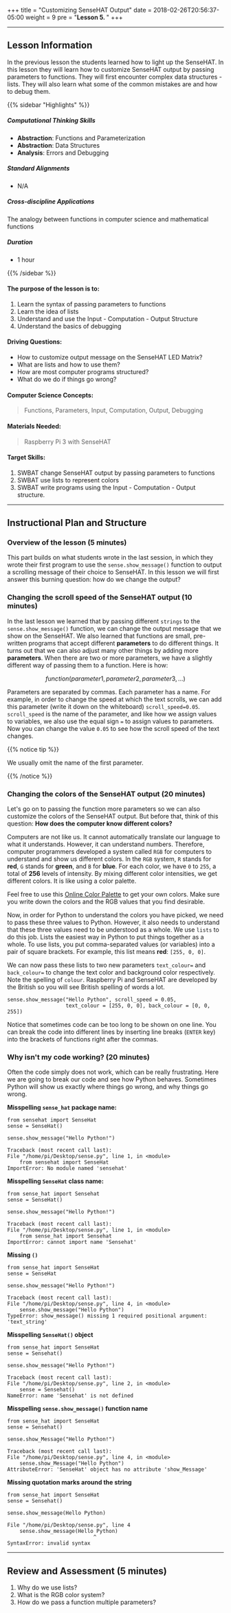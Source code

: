 +++
title = "Customizing SenseHAT Output"
date =  2018-02-26T20:56:37-05:00
weight = 9
pre = "<b>Lesson 5. </b>"
+++

---

## Lesson Information

In the previous lesson the students learned how to light up the
SenseHAT. In this lesson they will learn how to customize SenseHAT
output by passing parameters to functions. They will first encounter
complex data structures - lists. They will also learn what some of the
common mistakes are and how to debug them.

{{% sidebar "Highlights" %}}

##### Computational Thinking Skills

* **Abstraction**: Functions and Parameterization
* **Abstraction**: Data Structures
* **Analysis**: Errors and Debugging

##### Standard Alignments

* N/A

##### Cross-discipline Applications

The analogy between functions in computer science and mathematical
functions

##### Duration

* 1 hour

{{% /sidebar %}}

#### The purpose of the lesson is to:

1. Learn the syntax of passing parameters to functions
2. Learn the idea of lists
3. Understand and use the Input - Computation - Output Structure
4. Understand the basics of debugging

#### Driving Questions:

* How to customize output message on the SenseHAT LED Matrix?
* What are lists and how to use them?
* How are most computer programs structured?
* What do we do if things go wrong?

#### Computer Science Concepts:

> Functions, Parameters, Input, Computation, Output, Debugging

#### Materials Needed:

> Raspberry Pi 3 with SenseHAT

#### Target Skills:

1. SWBAT change SenseHAT output by passing parameters to functions
2. SWBAT use lists to represent colors
3. SWBAT write programs using the Input - Computation - Output
    structure.

---

## Instructional Plan and Structure

### Overview of the lesson (5 minutes)

This part builds on what students wrote in the last session, in which
they wrote their first program to use the `sense.show_message()`
function to output a scrolling message of their choice to SenseHAT. In
this lesson we will first answer this burning question: how do we change
the output?

### Changing the scroll speed of the SenseHAT output (10 minutes)

In the last lesson we learned that by passing different `strings` to the
`sense.show_message()` function, we can change the output message that
we show on the SenseHAT. We also learned that functions are small,
pre-written programs that accept different **parameters** to do
different things. It turns out that we can also adjust many other things
by adding more **parameters**. When there are two or more parameters, we
have a slightly different way of passing them to a function. Here is
how:

$$function(parameter1, parameter2, parameter3, ...)$$

Parameters are separated by commas. Each parameter has a name. For
example, in order to change the speed at which the text scrolls, we can
add this parameter (write it down on the whiteboard)
`scroll_speed=0.05`. `scroll_speed` is the name of the parameter, and
like how we assign values to variables, we also use the equal sign `=`
to assign values to parameters. Now you can change the value `0.05` to
see how the scroll speed of the text changes.

{{% notice tip %}}

We usually omit the name of the first parameter.

{{% /notice %}}

### Changing the colors of the SenseHAT output (20 minutes)

Let's go on to passing the function more parameters so we can also
customize the colors of the SenseHAT output. But before that, think of
this question: **How does the computer know different colors?**

Computers are not like us. It cannot automatically translate our
language to what it understands. However, it can understand numbers.
Therefore, computer programmers developed a system called `RGB` for
computers to understand and show us different colors. In the `RGB`
system, `R` stands for **red**, `G` stands for **green**, and `B` for
**blue**. For each color, we have `0` to `255`, a total of **256**
levels of intensity. By mixing different color intensities, we get
different colors. It is like using a color palette.

Feel free to use this [Online Color
Palette](https://www.rapidtables.com/web/color/RGB_Color.html) to get
your own colors. Make sure you write down the colors and the RGB values
that you find desirable.

Now, in order for Python to understand the colors you have picked, we
need to pass these three values to Python. However, it also needs to
understand that these three values need to be understood as a whole. We
use `lists` to do this job. Lists the easiest way in Python to put
things together as a whole. To use lists, you put comma-separated values
(or variables) into a pair of square brackets. For example, this list
means **red**: `[255, 0, 0]`.

We can now pass these lists to two new parameters `text_colour=` and
`back_colour=` to change the text color and background color
respectively. Note the spelling of `colour`. Raspberry Pi and SenseHAT
are developed by the British so you will see British spelling of words a
lot.

    sense.show_message("Hello Python", scroll_speed = 0.05, 
                       text_colour = [255, 0, 0], back_colour = [0, 0, 255])

Notice that sometimes code can be too long to be shown on one line. You
can break the code into different lines by inserting line breaks
(`ENTER` key) into the brackets of functions right after the commas.

### Why isn't my code working? (20 minutes)

Often the code simply does not work, which can be really frustrating.
Here we are going to break our code and see how Python behaves.
Sometimes Python will show us exactly where things go wrong, and why
things go wrong.

**Misspelling `sense_hat` package name:**

    from sensehat import SenseHat
    sense = SenseHat()

    sense.show_message("Hello Python!")

    Traceback (most recent call last):
    File "/home/pi/Desktop/sense.py", line 1, in <module>
        from sensehat import SenseHat
    ImportError: No module named 'sensehat'

**Misspelling `SenseHat` class name:**

    from sense_hat import Sensehat
    sense = SenseHat()

    sense.show_message("Hello Python!")

    Traceback (most recent call last):
    File "/home/pi/Desktop/sense.py", line 1, in <module>
        from sense_hat import Sensehat
    ImportError: cannot import name 'Sensehat'

**Missing `()`**

    from sense_hat import SenseHat
    sense = SenseHat

    sense.show_message("Hello Python!")

    Traceback (most recent call last):
    File "/home/pi/Desktop/sense.py", line 4, in <module>
        sense.show_message("Hello Python")
    TypeError: show_message() missing 1 required positional argument: 'text_string'

**Misspelling `SenseHat()` object**

    from sense_hat import SenseHat
    sense = Sensehat()

    sense.show_message("Hello Python!")

    Traceback (most recent call last):
    File "/home/pi/Desktop/sense.py", line 2, in <module>
        sense = Sensehat()
    NameError: name 'Sensehat' is not defined

**Misspelling `sense.show_message()` function name**

    from sense_hat import SenseHat
    sense = Sensehat()

    sense.show_Message("Hello Python!")

    Traceback (most recent call last):
    File "/home/pi/Desktop/sense.py", line 4, in <module>
        sense.show_Message("Hello Python")
    AttributeError: 'SenseHat' object has no attribute 'show_Message'

**Missing quotation marks around the string**

    from sense_hat import SenseHat
    sense = Sensehat()

    sense.show_message(Hello Python)

    File "/home/pi/Desktop/sense.py", line 4
        sense.show_message(Hello Python)
                                ^
    SyntaxError: invalid syntax

---

## Review and Assessment (5 minutes)

1.  Why do we use lists?
2.  What is the RGB color system?
3.  How do we pass a function multiple parameters?
